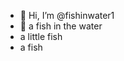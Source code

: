 - 👋 Hi, I’m @fishinwater1 
- 👋 a fish in the water 
- a little fish 
- a fish 


<!---
fishinwater1/fishinwater1 is a ✨ special ✨ repository because its `README.md` (this file) appears on your GitHub profile.
You can click the Preview link to take a look at your changes.
--->
